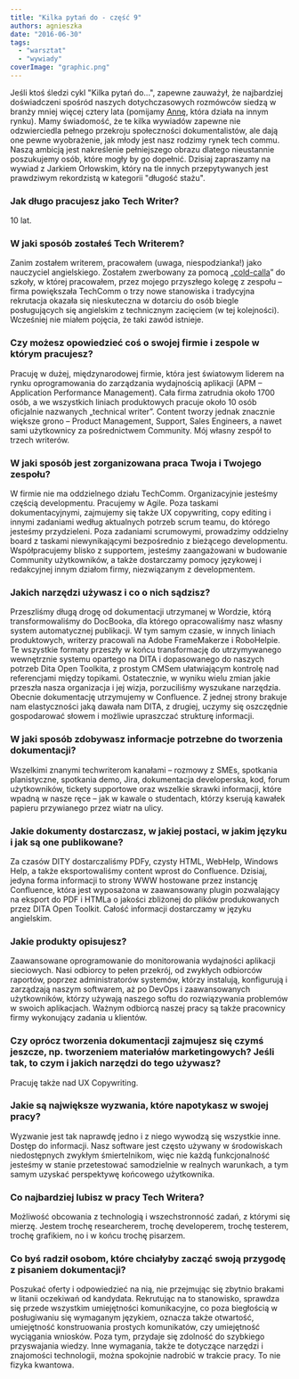 ```yaml
---
title: "Kilka pytań do - część 9"
authors: agnieszka
date: "2016-06-30"
tags:
  - "warsztat"
  - "wywiady"
coverImage: "graphic.png"
---
```


Jeśli ktoś śledzi cykl "Kilka pytań do...", zapewne zauważył, że najbardziej
doświadczeni spośród naszych dotychczasowych rozmówców siedzą w branży mniej
więcej cztery lata (pomijamy
[Annę](http://techwriter.pl/kilka-pytan-do-czesc-7/), która działa na innym
rynku). Mamy świadomość, że te kilka wywiadów zapewne nie odzwierciedla pełnego
przekroju społeczności dokumentalistów, ale dają one pewne wyobrażenie, jak
młody jest nasz rodzimy rynek tech commu. Naszą ambicją jest nakreślenie
pełniejszego obrazu dlatego nieustannie poszukujemy osób, które mogły by go
dopełnić. Dzisiaj zapraszamy na wywiad z Jarkiem Orłowskim, który na tle innych
przepytywanych jest prawdziwym rekordzistą w kategorii "długość stażu".

### **Jak długo pracujesz jako Tech Writer?**

10 lat.

### **W jaki sposób zostałeś Tech Writerem?**

Zanim zostałem writerem, pracowałem (uwaga, niespodzianka!) jako nauczyciel
angielskiego. Zostałem zwerbowany za pomocą
„[cold-calla](https://pl.wikipedia.org/wiki/Cold_calling)” do szkoły, w której
pracowałem, przez mojego przyszłego kolegę z zespołu – firma powiększała
TechComm o trzy nowe stanowiska i tradycyjna rekrutacja okazała się nieskuteczna
w dotarciu do osób biegle posługujących się angielskim z technicznym zacięciem
(w tej kolejności). Wcześniej nie miałem pojęcia, że taki zawód istnieje.

### **Czy możesz opowiedzieć coś o swojej firmie i zespole w którym pracujesz?**

Pracuję w dużej, międzynarodowej firmie, która jest światowym liderem na rynku
oprogramowania do zarządzania wydajnością aplikacji (APM – Application
Performance Management). Cała firma zatrudnia około 1700 osób, a we wszystkich
liniach produktowych pracuje około 10 osób oficjalnie nazwanych „technical
writer”. Content tworzy jednak znacznie większe grono – Product Management,
Support, Sales Engineers, a nawet sami użytkownicy za pośrednictwem Community.
Mój własny zespół to trzech writerów.

### **W jaki sposób jest zorganizowana praca Twoja i Twojego zespołu?**

W firmie nie ma oddzielnego działu TechComm. Organizacyjnie jesteśmy częścią
developmentu. Pracujemy w Agile. Poza taskami dokumentacyjnymi, zajmujemy się
także UX copywriting, copy editing i innymi zadaniami według aktualnych potrzeb
scrum teamu, do którego jesteśmy przydzieleni. Poza zadaniami scrumowymi,
prowadzimy oddzielny board z taskami niewynikającymi bezpośrednio z bieżącego
developmentu. Współpracujemy blisko z supportem, jesteśmy zaangażowani w
budowanie Community użytkowników, a także dostarczamy pomocy językowej i
redakcyjnej innym działom firmy, niezwiązanym z developmentem.

### **Jakich narzędzi używasz i co o nich sądzisz?**

Przeszliśmy długą drogę od dokumentacji utrzymanej w Wordzie, którą
transformowaliśmy do DocBooka, dla którego opracowaliśmy nasz własny system
automatycznej publikacji. W tym samym czasie, w innych liniach produktowych,
writerzy pracowali na Adobe FrameMakerze i RoboHelpie. Te wszystkie formaty
przeszły w końcu transformację do utrzymywanego wewnętrznie systemu opartego na
DITA i dopasowanego do naszych potrzeb Dita Open Toolkita, z prostym CMSem
ułatwiającym kontrolę nad referencjami między topikami. Ostatecznie, w wyniku
wielu zmian jakie przeszła nasza organizacja i jej wizja, porzuciliśmy wyszukane
narzędzia. Obecnie dokumentację utrzymujemy w Confluence. Z jednej strony
brakuje nam elastyczności jaką dawała nam DITA, z drugiej, uczymy się oszczędnie
gospodarować słowem i możliwie upraszczać strukturę informacji.

### **W jaki sposób zdobywasz informacje potrzebne do tworzenia dokumentacji?**

Wszelkimi znanymi techwriterom kanałami – rozmowy z SMEs, spotkania
planistyczne, spotkania demo, Jira, dokumentacja developerska, kod, forum
użytkowników, tickety supportowe oraz wszelkie skrawki informacji, które wpadną
w nasze ręce – jak w kawale o studentach, którzy kserują kawałek papieru
przywianego przez wiatr na ulicy.

### **Jakie dokumenty dostarczasz, w jakiej postaci, w jakim języku i jak są one publikowane?**

Za czasów DITY dostarczaliśmy PDFy, czysty HTML, WebHelp, Windows Help, a także
eksportowaliśmy content wprost do Confluence. Dzisiaj, jedyna forma informacji
to strony WWW hostowane przez instancję Confluence, która jest wyposażona w
zaawansowany plugin pozwalający na eksport do PDF i HTMLa o jakości zbliżonej do
plików produkowanych przez DITA Open Toolkit. Całość informacji dostarczamy w
języku angielskim.

### **Jakie produkty opisujesz?**

Zaawansowane oprogramowanie do monitorowania wydajności aplikacji sieciowych.
Nasi odbiorcy to pełen przekrój, od zwykłych odbiorców raportów, poprzez
administratorów systemów, którzy instalują, konfigurują i zarządzają naszym
softwarem, aż po DevOps i zaawansowanych użytkowników, którzy używają naszego
softu do rozwiązywania problemów w swoich aplikacjach. Ważnym odbiorcą naszej
pracy są także pracownicy firmy wykonujący zadania u klientów.

### **Czy oprócz tworzenia dokumentacji zajmujesz się czymś jeszcze, np. tworzeniem materiałów marketingowych? Jeśli tak, to czym i jakich narzędzi do tego używasz?**

Pracuję także nad UX Copywriting.

### **Jakie są największe wyzwania, które napotykasz w swojej pracy?**

Wyzwanie jest tak naprawdę jedno i z niego wywodzą się wszystkie inne. Dostęp do
informacji. Nasz software jest często używany w środowiskach niedostępnych
zwykłym śmiertelnikom, więc nie każdą funkcjonalność jesteśmy w stanie
przetestować samodzielnie w realnych warunkach, a tym samym uzyskać perspektywę
końcowego użytkownika.

### **Co najbardziej lubisz w pracy Tech Writera?**

Możliwość obcowania z technologią i wszechstronność zadań, z którymi się mierzę.
Jestem trochę researcherem, trochę developerem, trochę testerem, trochę
grafikiem, no i w końcu trochę pisarzem.

### **Co byś radził osobom, które chciałyby zacząć swoją przygodę z pisaniem dokumentacji?**

Poszukać oferty i odpowiedzieć na nią, nie przejmując się zbytnio brakami w
litanii oczekiwań od kandydata. Rekrutując na to stanowisko, sprawdza się przede
wszystkim umiejętności komunikacyjne, co poza biegłością w posługiwaniu się
wymaganym językiem, oznacza także otwartość, umiejętność konstruowania prostych
komunikatów, czy umiejętność wyciągania wniosków. Poza tym, przydaje się
zdolność do szybkiego przyswajania wiedzy. Inne wymagania, także te dotyczące
narzędzi i znajomości technologii, można spokojnie nadrobić w trakcie pracy. To
nie fizyka kwantowa.
